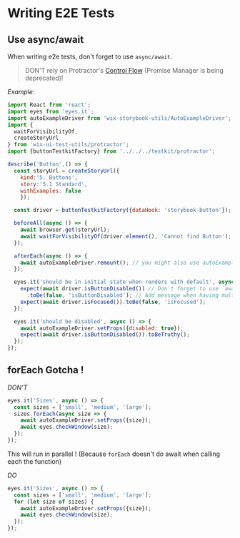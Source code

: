 # Writing E2E Tests

## Use async/await
When writing e2e tests, don't forget to use `async/await`.

> DON'T rely on Protractor's [Control Flow](https://github.com/angular/protractor/blob/master/docs/control-flow.md#the-webdriver-control-flow) (Promise Manager is being deprecated)!

*Example:*

```js
import React from 'react';
import eyes from 'eyes.it';
import autoExampleDriver from 'wix-storybook-utils/AutoExampleDriver';
import {
  waitForVisibilityOf,
  createStoryUrl
} from 'wix-ui-test-utils/protractor';
import {buttonTestkitFactory} from '../../../testkit/protractor';

describe('Button',() => {
  const storyUrl = createStoryUrl({
    kind:'5. Buttons',
    story:'5.1 Standard',
    withExamples: false
    });

  const driver = buttonTestkitFactory({dataHook: 'storybook-button'});

  beforeAll(async () => {
    await browser.get(storyUrl);
    await waitForVisibilityOf(driver.element(), 'Cannot find Button');
  });

  afterEach(async () => {
    await autoExampleDriver.remount(); // you might also use autoExampleDriver.remount() as needed
  });

  eyes.it('should be in initial state when renders with default', async () => {
    expect(await driver.isButtonDisabled()) // Don't forget to use `await` inside `expect`.
      .toBe(false, 'isButtonDisabled'); // Add message when having multiple expects
    expect(await driver.isFocused()).toBe(false, 'isFocused');
  });

  eyes.it('should be disabled', async () => {
    await autoExampleDriver.setProps({disabled: true});
    expect(await driver.isButtonDisabled()).toBeTruthy();
  });
});
```

## forEach Gotcha !

*DON'T*

```js
eyes.it('Sizes', async () => {
  const sizes = ['small', 'medium', 'large'];
  sizes.forEach(async size => {
    await autoExampleDriver.setProps({size});
    await eyes.checkWindow(size);
  });
});
```

This will run in parallel !
(Because `forEach` doesn't do await when calling each the function)

*DO*

```js
eyes.it('Sizes', async () => {
  const sizes = ['small', 'medium', 'large'];
  for (let size of sizes) {
    await autoExampleDriver.setProps({size});
    await eyes.checkWindow(size);
  });
});
```
